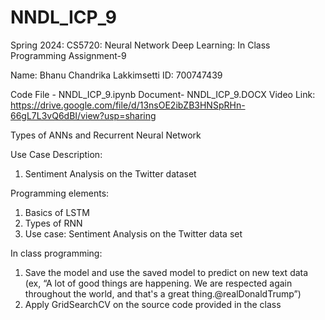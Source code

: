 # NNDL_ICP_9
Spring 2024: CS5720: Neural Network Deep Learning: In Class Programming Assignment-9

Name: Bhanu Chandrika Lakkimsetti ID: 700747439

Code File - NNDL_ICP_9.ipynb   Document- NNDL_ICP_9.DOCX     Video Link: https://drive.google.com/file/d/13nsOE2ibZB3HNSpRHn-66gL7L3vQ6dBI/view?usp=sharing

Types of ANNs and Recurrent Neural Network

Use Case Description:
1. Sentiment Analysis on the Twitter dataset
   
Programming elements:
1. Basics of LSTM
2. Types of RNN
3. Use case: Sentiment Analysis on the Twitter data set

In class programming:
1. Save the model and use the saved model to predict on new text data (ex, “A lot of good things are
happening. We are respected again throughout the world, and that's a great thing.@realDonaldTrump”)
2. Apply GridSearchCV on the source code provided in the class
